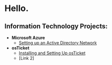 <h1>Hello.</h1>

<h2>Information Technology Projects:</h2>

- <b>Microsoft Azure</b>
  - [Setting up an Active Directory Network](https://github.com/Skizzygy/ActiveDirectorySetup)
- <b>osTicket</b>
  - [Installing and Setting Up osTicket](https://github.com/Skizzygy/Setting-Up-osTicket/)
  - [Link 2]


